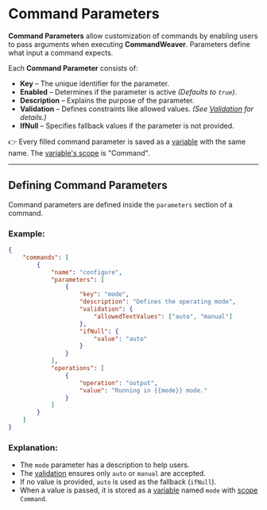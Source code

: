# Command Parameters

**Command Parameters** allow customization of commands by enabling users to pass arguments when executing **CommandWeaver**. Parameters define what input a command expects.

Each **Command Parameter** consists of:
- **Key** – The unique identifier for the parameter.
- **Enabled** – Determines if the parameter is active *(Defaults to `true`)*.
- **Description** – Explains the purpose of the parameter.
- **Validation** – Defines constraints like allowed values. *(See [Validation](validation.md) for details.)*
- **IfNull** – Specifies fallback values if the parameter is not provided.

👉 Every filled command parameter is saved as a [variable](variable.md) with the same name. The [variable's scope](variable-scope.md) is "Command".

---

## Defining Command Parameters

Command parameters are defined inside the `parameters` section of a command.

### Example:
```json
{
    "commands": [
        {
            "name": "configure",
            "parameters": [
                {
                    "key": "mode",
                    "description": "Defines the operating mode",
                    "validation": {
                        "allowedTextValues": ["auto", "manual"]
                    },
                    "ifNull": {
                        "value": "auto"
                    }
                }
            ],
            "operations": [
                {
                    "operation": "output",
                    "value": "Running in {{mode}} mode."
                }
            ]
        }
    ]
}
```

### Explanation:
- The `mode` parameter has a description to help users.
- The [validation](validation.md) ensures only `auto` or `manual` are accepted.
- If no value is provided, `auto` is used as the fallback (`ifNull`).
- When a value is passed, it is stored as a [variable](variable.md) named `mode` with [scope](variable-scope.md) `Command`. 
